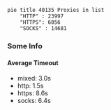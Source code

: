
```mermaid
pie title 40135 Proxies in list
    "HTTP" : 23997
    "HTTPS": 6056
    "SOCKS" : 14681
```

### Some Info
#### Average Timeout

- mixed: 3.0s
- http: 1.5s
- https: 8.6s
- socks: 6.4s